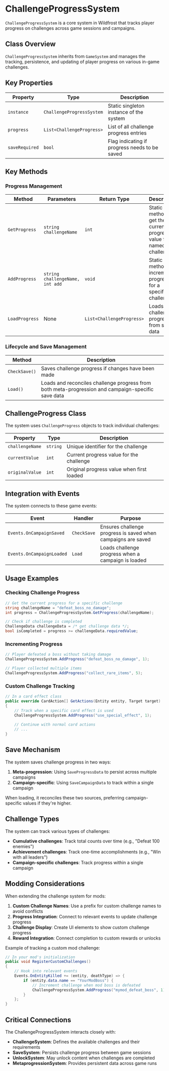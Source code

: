 # ChallengeProgressSystem

`ChallengeProgressSystem` is a core system in Wildfrost that tracks player progress on challenges across game sessions and campaigns.

## Class Overview

`ChallengeProgressSystem` inherits from `GameSystem` and manages the tracking, persistence, and updating of player progress on various in-game challenges.

## Key Properties

| Property | Type | Description |
|----------|------|-------------|
| `instance` | `ChallengeProgressSystem` | Static singleton instance of the system |
| `progress` | `List<ChallengeProgress>` | List of all challenge progress entries |
| `saveRequired` | `bool` | Flag indicating if progress needs to be saved |

## Key Methods

### Progress Management

| Method | Parameters | Return Type | Description |
|--------|------------|-------------|-------------|
| `GetProgress` | `string challengeName` | `int` | Static method to get the current progress value for a named challenge |
| `AddProgress` | `string challengeName, int add` | `void` | Static method to increment progress for a specific challenge |
| `LoadProgress` | None | `List<ChallengeProgress>` | Loads challenge progress from save data |

### Lifecycle and Save Management

| Method | Description |
|--------|-------------|
| `CheckSave()` | Saves challenge progress if changes have been made |
| `Load()` | Loads and reconciles challenge progress from both meta-progression and campaign-specific save data |

## ChallengeProgress Class

The system uses `ChallengeProgress` objects to track individual challenges:

| Property | Type | Description |
|----------|------|-------------|
| `challengeName` | `string` | Unique identifier for the challenge |
| `currentValue` | `int` | Current progress value for the challenge |
| `originalValue` | `int` | Original progress value when first loaded |

## Integration with Events

The system connects to these game events:

| Event | Handler | Purpose |
|-------|---------|---------|
| `Events.OnCampaignSaved` | `CheckSave` | Ensures challenge progress is saved when campaigns are saved |
| `Events.OnCampaignLoaded` | `Load` | Loads challenge progress when a campaign is loaded |

## Usage Examples

### Checking Challenge Progress

```csharp
// Get the current progress for a specific challenge
string challengeName = "defeat_boss_no_damage";
int progress = ChallengeProgressSystem.GetProgress(challengeName);

// Check if challenge is completed
ChallengeData challengeData = /* get challenge data */;
bool isCompleted = progress >= challengeData.requiredValue;
```

### Incrementing Progress

```csharp
// Player defeated a boss without taking damage
ChallengeProgressSystem.AddProgress("defeat_boss_no_damage", 1);

// Player collected multiple items
ChallengeProgressSystem.AddProgress("collect_rare_items", 5);
```

### Custom Challenge Tracking

```csharp
// In a card effect class
public override CardAction[] GetActions(Entity entity, Target target)
{
    // Track when a specific card effect is used
    ChallengeProgressSystem.AddProgress("use_special_effect", 1);
    
    // Continue with normal card actions
    // ...
}
```

## Save Mechanism

The system saves challenge progress in two ways:

1. **Meta-progression**: Using `SaveProgressData` to persist across multiple campaigns
2. **Campaign-specific**: Using `SaveCampaignData` to track within a single campaign

When loading, it reconciles these two sources, preferring campaign-specific values if they're higher.

## Challenge Types

The system can track various types of challenges:

- **Cumulative challenges**: Track total counts over time (e.g., "Defeat 100 enemies")
- **Achievement challenges**: Track one-time accomplishments (e.g., "Win with all leaders")
- **Campaign-specific challenges**: Track progress within a single campaign

## Modding Considerations

When extending the challenge system for mods:

1. **Custom Challenge Names**: Use a prefix for custom challenge names to avoid conflicts
2. **Progress Integration**: Connect to relevant events to update challenge progress
3. **Challenge Display**: Create UI elements to show custom challenge progress
4. **Reward Integration**: Connect completion to custom rewards or unlocks

Example of tracking a custom mod challenge:

```csharp
// In your mod's initialization
public void RegisterCustomChallenges()
{
    // Hook into relevant events
    Events.OnEntityKilled += (entity, deathType) => {
        if (entity.data.name == "YourModBoss") {
            // Increment challenge when mod boss is defeated
            ChallengeProgressSystem.AddProgress("mymod_defeat_boss", 1);
        }
    };
}
```

## Critical Connections

The ChallengeProgressSystem interacts closely with:

- **ChallengeSystem**: Defines the available challenges and their requirements
- **SaveSystem**: Persists challenge progress between game sessions
- **UnlockSystem**: May unlock content when challenges are completed
- **MetaprogressionSystem**: Provides persistent data across game runs
